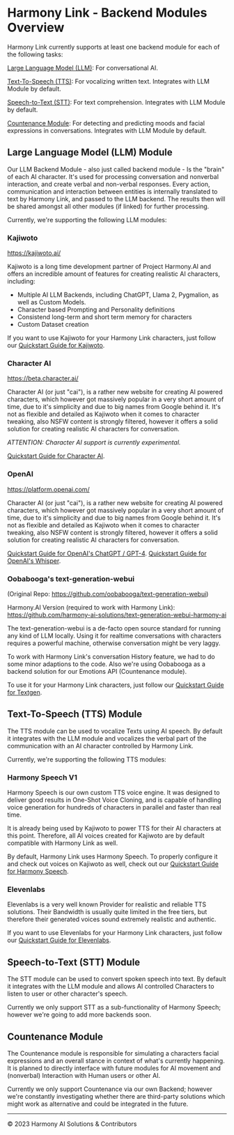 # Harmony Link - Backend Modules Overview

Harmony Link currently supports at least one backend module for each of the following tasks:

[Large Language Model (LLM)](#large-language-model-llm-module): For conversational AI.

[Text-To-Speech (TTS)](#text-to-speech-tts-module): For vocalizing written text. Integrates with LLM Module by default.

[Speech-to-Text (STT)](#speech-to-text-stt-module): For text comprehension. Integrates with LLM Module by default.

[Countenance Module](#countenance-module): For detecting and predicting moods and facial expressions in conversations. Integrates with LLM Module by default.


## Large Language Model (LLM) Module
Our LLM Backend Module - also just called backend module - Is the "brain" of each AI character. It's used for processing
conversation and nonverbal interaction, and create verbal and non-verbal responses. Every action, communication and
interaction between entities is internally translated to text by Harmony Link, and passed to the LLM backend.
The results then will be shared amongst all other modules (if linked) for further processing.

Currently, we're supporting the following LLM modules:

### Kajiwoto
https://kajiwoto.ai/

Kajiwoto is a long time development partner of Project Harmony.AI and offers an incredible amount of features for creating
realistic AI characters, including:

- Multiple AI LLM Backends, including ChatGPT, Llama 2, Pygmalion, as well as Custom Models.
- Character based Prompting and Personality definitions
- Consistend long-term and short term memory for characters
- Custom Dataset creation

If you want to use Kajiwoto for your Harmony Link characters, just follow our
[Quickstart Guide for Kajiwoto](https://project-harmony.youtrack.cloud/articles/HARMONY-A-7/Quickstart#kajiwoto-setup).

### Character AI
https://beta.character.ai/

Character AI (or just "cai"), is a rather new website for creating AI powered characters, which however got massively
popular in a very short amount of time, due to it's simplicity and due to big names from Google behind it.
It's not as flexible and detailed as Kajiwoto when it comes to character tweaking, also NSFW content is strongly filtered,
however it offers a solid solution for creating realistic AI characters for conversation.

*ATTENTION: Character AI support is currently experimental.*

[Quickstart Guide for Character AI](https://project-harmony.youtrack.cloud/articles/HARMONY-A-7/Quickstart#character-ai-setup).

### OpenAI
https://platform.openai.com/

Character AI (or just "cai"), is a rather new website for creating AI powered characters, which however got massively
popular in a very short amount of time, due to it's simplicity and due to big names from Google behind it.
It's not as flexible and detailed as Kajiwoto when it comes to character tweaking, also NSFW content is strongly filtered,
however it offers a solid solution for creating realistic AI characters for conversation.

[Quickstart Guide for OpenAI's ChatGPT / GPT-4](https://project-harmony.youtrack.cloud/articles/HARMONY-A-7/Quickstart#openai-setup-with-chatgpt-35-or-gpt-4).
[Quickstart Guide for OpenAI's Whisper](https://project-harmony.youtrack.cloud/articles/HARMONY-A-7/Quickstart#stt-using-openai-whisper).

### Oobabooga's text-generation-webui
(Original Repo: https://github.com/oobabooga/text-generation-webui)

Harmony.AI Version (required to work with Harmony Link): https://github.com/harmony-ai-solutions/text-generation-webui-harmony-ai

The text-generation-webui is a de-facto open source standard for running any kind of LLM locally.
Using it for realtime conversations with characters requires a powerful machine, otherwise conversation might be very 
laggy.

To work with Harmony Link's conversation History feature, we had to do some minor adaptions to the code. Also we're using
Oobabooga as a backend solution for our Emotions API (Countenance module). 

To use it for your Harmony Link characters, just follow our
[Quickstart Guide for Textgen](https://project-harmony.youtrack.cloud/articles/HARMONY-A-7/Quickstart#oobabooga-textgen-setup-only-for-advances-users).


## Text-To-Speech (TTS) Module
The TTS module can be used to vocalize Texts using AI speech. By default it integrates with the LLM module and vocalizes
the verbal part of the communication with an AI character controlled by Harmony Link.

Currently, we're supporting the following TTS modules:

### Harmony Speech V1
Harmony Speech is our own custom TTS voice engine. It was designed to deliver good results in One-Shot Voice Cloning, and
is capable of handling voice generation for hundreds of characters in parallel and faster than real time.

It is already being used by Kajiwoto to power TTS for their AI characters at this point. Therefore, all AI voices created
for Kajiwoto are by default compatible with Harmony Link as well.

By default, Harmony Link uses Harmony Speech. To properly configure it and check out voices on Kajiwoto as well, check
out our [Quickstart Guide for Harmony Speech](https://project-harmony.youtrack.cloud/articles/HARMONY-A-7/Quickstart#tts-using-harmony-speech).

### Elevenlabs
Elevenlabs is a very well known Provider for realistic and reliable TTS solutions. Their Bandwidth is usually quite limited
in the free tiers, but therefore their generated voices sound extremely realistic and authentic.

If you want to use Elevenlabs for your Harmony Link characters, just follow our
[Quickstart Guide for Elevenlabs](https://project-harmony.youtrack.cloud/articles/HARMONY-A-7/Quickstart#tts-using-elevenlabs).

## Speech-to-Text (STT) Module
The STT module can be used to convert spoken speech into text. By default it integrates with the LLM module and allows
AI controlled Characters to listen to user or other character's speech.

Currently we only support STT as a sub-functionality of Harmony Speech; however we're going to add more backends soon.

## Countenance Module
The Countenance module is responsible for simulating a characters facial expressions and an overall stance in context of
what's currently happening. It is planned to directly interface with future modules for AI movement and (nonverbal) Interaction
with Human users or other AI.

Currently we only support Countenance via our own Backend; however we're constantly investigating whether there are
third-party solutions which might work as alternative and could be integrated in the future.

---
&copy; 2023 Harmony AI Solutions & Contributors
